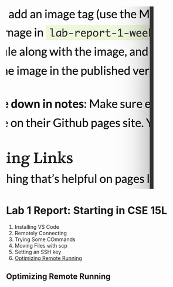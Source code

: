
![Image](screen.png)

# Lab 1 Report: Starting in CSE 15L

1. Installing VS Code
2. Remotely Connecting
3. Trying Some COmmands
4. Moving Files with scp
5. Setting an SSH key
6. [Optimizing Remote Running](#optum)

## Optimizing Remote Running<a name = "optum"></a>